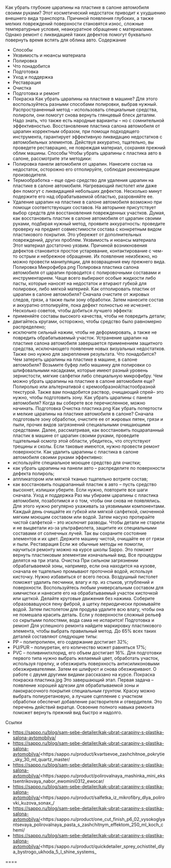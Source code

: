 Как убрать глубокие царапины на пластике в салоне автомобиля своими руками? Этот косметический недостаток приводит к ухудшению внешнего вида транспорта. Причиной появления глубоких, а также мелких повреждений поверхности становятся износ, сложные температурные условия, неаккуратное обращение с материалами. Однако ремонт с ликвидацией таких дефектов помогут буквально повернуть время вспять для облика авто. 
Содержание 
- Способы
- Уязвимость и нюансы материала
- Полировка
- Что понадобится
- Подготовка
- Уход и поддержка
- Реставрация
- Очистка
- Подготовка и ремонт
- Покраска 
Как убрать царапины на пластике в машине? Для этого воспользуйтесь разными способами полировки, выбрав нужный. Распространенный метод – использовать специальные средства, полироли, они помогут снова вернуть глянцевый блеск деталям. Надо знать, что также есть народные варианты – но с сомнительной эффективностью. 
Восстановление пластика салона автомобиля от царапин корректным образом, при помощи подходящего инструмента, гарантирует эффективную ликвидацию недостатков с автомобильных элементов. Действуя аккуратно, тщательно, вы проведете реставрацию, не повреждая материал, сохраняя прежний облик машины. 
Способы
Чтобы убрать царапины с пластика авто в салоне, рассмотрите эти методики: 
- Полировка панели автомобиля от царапин. Нанесите состав на недостаток, осторожно его отполируйте, соблюдая рекомендации производителя.
- Термообработка – еще одно средство для удаления царапин на пластике в салоне автомобиля. Нагревающий пистолет или даже фен помогут с ликвидацией небольших дефектов. Несколько минут подержите его над обрабатываемой областью, разровняйте ее.
- Удаление царапин на пластике в салоне автомобиля возможно при помощи соответствующих составов. На авторынке присутствует выбор средств для восстановления поврежденных участков. 
Думая, как восстановить пластик в салоне автомобиля от царапин своими руками, подбирая нужный метод, проявите аккуратность: проведите проверку на предмет совместимости состава с конкретным видом пластикового покрытия. Это убережет от дополнительных повреждений, других проблем. 
Уязвимость и нюансы материала
Этот материал достаточно уязвим. Причиной возникновения дефектов становится простое устаревание, контактирование с чем-то острым и небрежное обращение. Их появление неизбежно, но можно провести манипуляции, для возвращения ему прежнего вида. 
Полировка
Микрофибра.png
Полировка пластика салона автомобиля от царапин проводится с полировочными составами и инструментарием. Чаще всего выбирают особые жидкости либо пасты, которые наносят на недостаток и втирают губкой для полировки, либо мягкой материей. 
Как отполировать пластик от царапин в салоне автомобиля? Сначала очистите от жировых следов, грязи, а также пыли зону обработки. Затем нанесите состав и аккуратно отполируйте, пока дефект полностью не исчезнет. 
Несколько советов, чтобы добиться лучшего эффекта: 
- применяйте составы высокого качества, чтобы не повредить детали;
- двигайтесь кругами, осторожно, чтобы средство было равномерно распределено;
- исключите сильный нажим, чтобы не деформировать, а также не повредить обрабатываемый участок. 
Устранение царапин на пластике салона автомобиля завершается применением защитного средства, исключающего появление новых визуальных недостатков. Также оно нужно для закрепления результата. 
Что понадобится?
Чем затереть царапины на пластике в машине, в салоне автомобиля? Возьмите буфер либо машинку для полировки со шлифовальными насадками, которые имеют разный уровень зернистости, мягкие салфетки либо специальную микрофибру. Чем можно убрать царапины на пластике в салоне автомобиля еще? Полиролью или альтернативой с кремообразной/пастообразной текстурой. Также вам понадобится раствор, очищающий спрей– это нужно, чтобы подготовить зону. 
Как убрать царапины с панели автомобиля? Когда вы соберете все перечисленное, можно начинать. 
Подготовка
Очистка пластика.png
Как убрать потертости и мелкие царапины на пластике автомобиля в салоне? Сначала подготовьте зону обработки, очистите ее от жировых пятен, грязи и пыли, прочих видов загрязнений специальными очищающими средствами. 
Далее, рассматривая, как восстановить поцарапанный пластик в машине от царапин своими руками, проведите тщательный осмотр этой области, убедитесь, что отсутствуют трещины и сколы. Если таковые имеются, нужно провести ремонт поверхности. 
Как удалить царапины с пластика в салоне автомобиля своими руками эффективно: 
- используйте специальное моющее средство для очистки;
- как убрать царапины на панели авто – распределите по поверхности дефекта полироль;
- аппликатором или мягкой тканью тщательно вотрите состав;
- как восстановить поцарапанный пластик в авто – пусть средство высохнет, излишки уберите. 
Если нужно, повторите все шаги сначала. 
Уход и поддержка
Раз мы убираем царапины с пластика автомобиля, позаботимся и о том, чтобы они снова не появлялись. Для этого нужно регулярно ухаживать за уязвимыми компонентами. Каждый день очищайте их губкой или мягкой салфеткой, смоченной мягким моющим составом или водой. Затем насухо протирайте чистой салфеткой – это исключит разводы. 
Чтобы детали не старели и не выцветали из-за ультрафиолета, защитите их специальными составами от солнечных лучей. Так вы сохраните состояние элементов и их цвет. Держите машину чистой, очищайте ее от грязи и пыли. 
Реставрация
Если же обычные методы не помогли, научиться ремонту можно на курсе школы Sappo. Это поможет вернуть пластиковым элементам изначальный вид. Все процедуры делятся на три этапа. 
Очистка
При сильном загрязнении обрабатываемой зоны, например, если она находится на кузове, сначала ее тщательно промывают проточной водой, используя кисточку. Нужно избавиться от всего песка. Воздушный пистолет поможет удалить песчинки, влагу и пр. из стыков, углублений и поверхности. Воспользуйтесь любым универсальным составом для химчистки и нанесите его на обрабатываемый участок кисточкой или щеткой. 
Делайте круговые движения без нажима. Соберите образовавшуюся пену фиброй, а щетку периодически промывайте водой. Затем пистолетом для продува удалите всю влагу, чтобы она не помешала красить деталь. Если у поверхности сложный рельеф со скрытыми полостями, вода сама не испарится! 
Подготовка и ремонт
Для успешного ремонта найдите маркировку пластикового элемента, чтобы выбрать правильный метод. До 65% всех таких деталей составляют следующие типы: 
- PP – полипропилен, его содержание достигает 32%;
- PU/PUR – полиуретан, его количество может равняться 17%;
- PVC – поливинилхлорид, его объем достигает 16%. 
Для подготовки первого типа нужно выбрать желаемый цвет, обработать участок, используя горелку, и обезжирить поверхность антисиликоновыми обезжиривателями. Затем ее шлифуют и снова обезжиривают. О работе с двумя другими видами рассказано на курсе. 
Покраска
покраска пластика.jpg
Это завершающий этап. Первая задача – появление хорошей адгезии для обрабатываемой зоны и лакокрасочного покрытия специальным грунтом. Краску можно выбрать полиуретановую, а лучшее сцепление с участком обработки обеспечит добавление растворителя и отвердителя. 
Это перечень действий вкратце. Освоение полного навыка ремонта поможет вернуть прежний вид быстро и надолго. 


Ссылки
- https://sappo.ru/blog/sam-sebe-detailer/kak-ubrat-carapiny-s-plastika-salona-avtomobilya/
- https://sappo.ru/blog/sam-sebe-detailer/kak-ubrat-carapiny-s-plastika-salona-avtomobilya/<https:/sappo.ru/product/kvartsevoe_zashchitnoe_pokrytie_sky_30_ml_quartz_master/
- https://sappo.ru/blog/sam-sebe-detailer/kak-ubrat-carapiny-s-plastika-salona-avtomobilya/<https:/sappo.ru/product/polirovalnaya_mashinka_mini_ekstsentrikovaya_nabor_ewomini0312_ewocar/
- https://sappo.ru/blog/sam-sebe-detailer/kak-ubrat-carapiny-s-plastika-salona-avtomobilya/<https:/sappo.ru/product/salfetka_iz_mikrofibry_dlya_polirovki_kuzova_sonax_/
- https://sappo.ru/blog/sam-sebe-detailer/kak-ubrat-carapiny-s-plastika-salona-avtomobilya/<https:/sappo.ru/product/one_cut_finish_p6_02_vysokoglyantsevaya_polirovalnaya_pasta_s_zashchitnym_effektom_250_ml_koch_chemi/
- https://sappo.ru/blog/sam-sebe-detailer/kak-ubrat-carapiny-s-plastika-salona-avtomobilya/<https:/sappo.ru/product/quickdetailer_sprey_ochistitel_dlya_bystrogo_ukhoda_5_l_shine_systems_

====